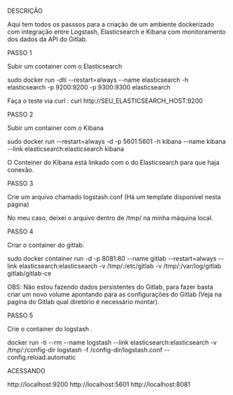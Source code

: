 DESCRIÇÃO

Aqui tem todos os passsos para a criação de um ambiente dockerizado com integração entre Logstash, Elasticsearch e Kibana com monitoramento dos dados da API do Gitlab.

PASSO 1 

Subir um container com o Elasticsearch 

sudo docker run -dti --restart=always --name elasticsearch -h elasticsearch -p 9200:9200 -p 9300:9300 elasticsearch

Faça o teste via curl : curl http://SEU_ELASTICSEARCH_HOST:9200

PASSO 2 

Subir um container com o Kibana

sudo docker run --restart=always -d -p 5601:5601 -h kibana --name kibana --link elasticsearch:elasticsearch kibana

O Conteiner do Kibana está linkado com o do Elasticsearch para que haja conexão.

PASSO 3

Crie um arquivo chamado logstash.conf (Há um template disponível nesta página)

No meu caso, deixei o arquivo dentro de /tmp/ na minha máquina local.

PASSO 4 

Criar o container do gitlab.

sudo docker container run -d -p 8081:80 --name gitlab --restart=always --link elasticsearch:elasticsearch -v /tmp/:/etc/gitlab -v /tmp/:/var/log/gitlab gitlab/gitlab-ce

OBS: Não estou fazendo dados persistentes do Gitlab, para fazer basta criar um novo volume apontando para as configurações do Gitlab (Veja na pagina do Gitlab qual diretório é necessário montar).

PASSO 5 

Crie o container do logstash .

docker run -ti --rm --name logstash --link elasticsearch:elasticsearch -v /tmp/:/config-dir logstash -f /config-dir/logstash.conf --config.reload.automatic

ACESSANDO 

http://localhost:9200
http://localhost:5601
http://localhost:8081




